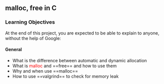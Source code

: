 ## malloc, free in C

### Learning Objectives

At the end of this project, you are expected to be able to explain to anyone, without the help of Google:

#### General

- What is the difference between automatic and dynamic allocation
- What is <span style="color: red;">malloc</span> and ==free== and how to use them
- Why and when use ==malloc==
- How to use ==valgrind== to check for memory leak
